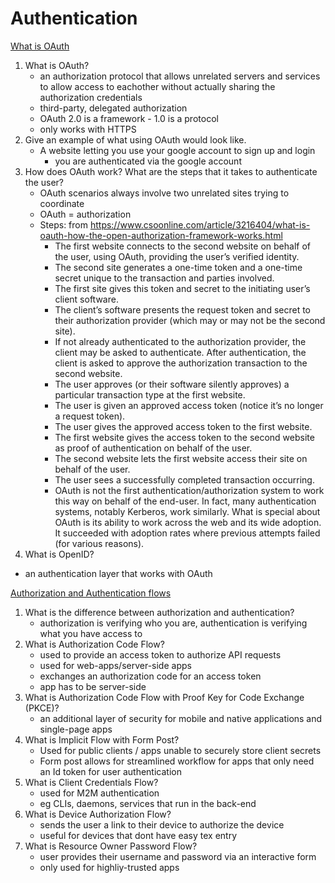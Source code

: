 # Authentication

[What is OAuth](https://www.csoonline.com/article/3216404/what-is-oauth-how-the-open-authorization-framework-works.html)

1. What is OAuth?
    - an authorization protocol that allows unrelated servers and services to allow access to eachother without actually sharing the authorization credentials
    - third-party, delegated authorization
    - OAuth 2.0 is a framework - 1.0 is a protocol
    - only works with HTTPS
2. Give an example of what using OAuth would look like.
    - A website letting you use your google account to sign up and login
      - you are authenticated via the google account
3. How does OAuth work? What are the steps that it takes to authenticate the user?
    - OAuth scenarios always involve two unrelated sites trying to coordinate
    - OAuth = authorization
    - Steps: from https://www.csoonline.com/article/3216404/what-is-oauth-how-the-open-authorization-framework-works.html
      - The first website connects to the second website on behalf of the user, using OAuth, providing the user’s verified identity.
      - The second site generates a one-time token and a one-time secret unique to the transaction and parties involved.
      - The first site gives this token and secret to the initiating user’s client software.
      - The client’s software presents the request token and secret to their authorization provider (which may or may not be the second site).
      - If not already authenticated to the authorization provider, the client may be asked to authenticate. After authentication, the client is asked to approve the authorization transaction to the second website.
      - The user approves (or their software silently approves) a particular transaction type at the first website.
      - The user is given an approved access token (notice it’s no longer a request token).
      - The user gives the approved access token to the first website.
      - The first website gives the access token to the second website as proof of authentication on behalf of the user.
      - The second website lets the first website access their site on behalf of the user.
      - The user sees a successfully completed transaction occurring.
      - OAuth is not the first authentication/authorization system to work this way on behalf of the end-user. In fact, many authentication systems, notably Kerberos, work similarly. What is special about OAuth is its ability to work across the web and its wide adoption. It succeeded with adoption rates where previous attempts failed (for various reasons).
4. What is OpenID?
  - an authentication layer that works with OAuth


[Authorization and Authentication flows](https://auth0.com/docs/authorization/flows)

1. What is the difference between authorization and authentication?
    - authorization is verifying who you are, authentication is verifying what you have access to
2. What is Authorization Code Flow?
    - used to provide an access token to authorize API requests
    - used for web-apps/server-side apps
    - exchanges an authorization code for an access token
    - app has to be server-side
3. What is Authorization Code Flow with Proof Key for Code Exchange (PKCE)?
    - an additional layer of security for mobile and native applications and single-page apps
4. What is Implicit Flow with Form Post?
    - Used for public clients / apps unable to  securely store client secrets
    - Form post allows for streamlined workflow for apps that only need an Id token for user authentication
5. What is Client Credentials Flow?
    - used for M2M authentication
    - eg CLIs, daemons, services that run in the back-end
6. What is Device Authorization Flow?
    - sends the user a link to their device to authorize the device
    - useful for devices that dont have easy tex entry
7. What is Resource Owner Password Flow?
    - user provides their username and password via an interactive form
    - only used for highliy-trusted apps